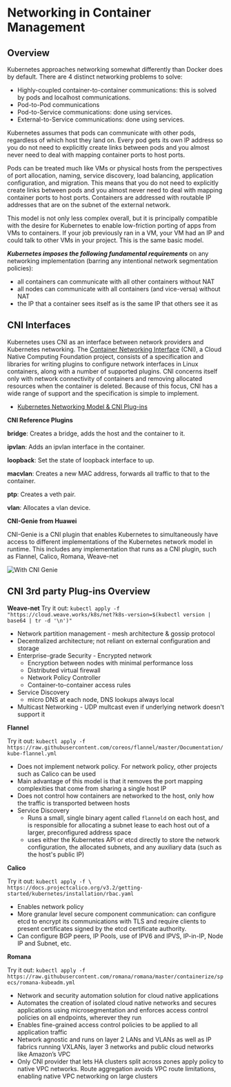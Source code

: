 # Networking in Container Management

## Overview
Kubernetes approaches networking somewhat differently than Docker does by default. There are 4 distinct networking problems to solve:

  - Highly-coupled container-to-container communications: this is solved by pods and localhost communications.
  - Pod-to-Pod communications
  - Pod-to-Service communications: done using services.
  - External-to-Service communications: done using services.

Kubernetes assumes that pods can communicate with other pods, regardless of which host they land on. Every pod gets its own IP address so you do not need to explicitly create links between pods and you almost never need to deal with mapping container ports to host ports.

Pods can be treated much like VMs or physical hosts from the perspectives of port allocation, naming, service discovery, load balancing, application configuration, and migration.  This means that you do not need to explicitly create links between pods and you almost never need to deal with mapping container ports to host ports.  Containers are addressed with routable IP addresses that are on the subnet of the external network.  

This model is not only less complex overall, but it is principally compatible with the desire for Kubernetes to enable low-friction porting of apps from VMs to containers. If your job previously ran in a VM, your VM had an IP and could talk to other VMs in your project. This is the same basic model.

***Kubernetes imposes the following fundamental requirements*** on any networking implementation (barring any intentional network segmentation policies):
  - all containers can communicate with all other containers without NAT
  - all nodes can communicate with all containers (and vice-versa) without NAT
  - the IP that a container sees itself as is the same IP that others see it as

## CNI Interfaces

Kubernetes uses CNI as an interface between network providers and Kubernetes networking.  The [Container Networking Interface](https://github.com/containernetworking/cni) (CNI), a Cloud Native Computing Foundation project, consists of a specification and libraries for writing plugins to configure network interfaces in Linux containers, along with a number of supported plugins. CNI concerns itself only with network connectivity of containers and removing allocated resources when the container is deleted. Because of this focus, CNI has a wide range of support and the specification is simple to implement.

* [Kubernetes Networking Model & CNI Plug-ins](https://kubernetes.io/docs/concepts/cluster-administration/networking/)

**CNI Reference Plugins**

**bridge**: Creates a bridge, adds the host and the container to it.

**ipvlan**: Adds an ipvlan interface in the container.

**loopback**: Set the state of loopback interface to up.

**macvlan**: Creates a new MAC address, forwards all traffic to that to the container.

**ptp**: Creates a veth pair.

**vlan**: Allocates a vlan device.

**CNI-Genie from Huawei**

CNI-Genie is a CNI plugin that enables Kubernetes to simultaneously have access to different implementations of the Kubernetes network model in runtime. This includes any implementation that runs as a CNI plugin, such as Flannel, Calico, Romana, Weave-net

![With CNI Genie](https://raw.githubusercontent.com/Huawei-PaaS/CNI-Genie/master/docs/multiple-cni-plugins/what-cni-genie.png)

## CNI 3rd party Plug-ins Overview

**Weave-net**
Try it out: `kubectl apply -f "https://cloud.weave.works/k8s/net?k8s-version=$(kubectl version | base64 | tr -d '\n')"`
  - Network partition management - mesh architecture & gossip protocol
  - Decentralized architecture; not reliant on external configuration and storage
  - Enterprise-grade Security - Encrypted network
    - Encryption between nodes with minimal performance loss
    - Distributed virtual firewall
    - Network Policy Controller
    - Container-to-container access rules
  - Service Discovery
    - micro DNS at each node, DNS lookups always local
  - Multicast Networking - UDP multcast even if underlying network doesn't support it

**Flannel**

Try it out: `kubectl apply -f https://raw.githubusercontent.com/coreos/flannel/master/Documentation/kube-flannel.yml`
  - Does not implement network policy.  For network policy, other projects such as Calico can be used
  - Main advantage of this model is that it removes the port mapping complexities that come from sharing a single host IP
  - Does not control how containers are networked to the host, only how the traffic is transported between hosts
  - Service Discovery
    - Runs a small, single binary agent called `flanneld` on each host, and is responsible for allocating a subnet lease to each host out of a larger, preconfigured address space
    - uses either the Kubernetes API or etcd directly to store the network configuration, the allocated subnets, and any auxiliary data (such as the host's public IP)

**Calico**

Try it out: `kubectl apply -f \
https://docs.projectcalico.org/v3.2/getting-started/kubernetes/installation/rbac.yaml`

  - Enables network policy
  - More granular level secure component communication: can configure etcd to encrypt its communications with TLS and require clients to present certificates signed by the etcd certificate authority.
  - Can configure BGP peers, IP Pools, use of IPV6 and IPVS, IP-in-IP, Node IP and Subnet, etc.

**Romana**

Try it out: `kubectl apply -f https://raw.githubusercontent.com/romana/romana/master/containerize/specs/romana-kubeadm.yml`

  - Network and security automation solution for cloud native applications
  - Automates the creation of isolated cloud native networks and secures applications using microsegmentation and enforces access control policies on all endpoints, wherever they run
  - Enables fine-grained access control policies to be applied to all application traffic
  - Network agnostic and runs on layer 2 LANs and VLANs as well as IP fabrics running VXLANs, layer 3 networks and public cloud networks like Amazon’s VPC
  - Only CNI provider that lets HA clusters split across zones apply policy to native VPC networks. Route aggregation avoids VPC route limitations, enabling native VPC networking on large clusters